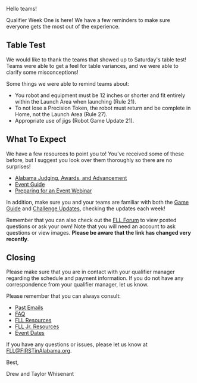Hello teams!

Qualifier Week One is here! We have a few reminders to make sure everyone gets the most out of the experience.

## Table Test

We would like to thank the teams that showed up to Saturday's table test! Teams were able to get a feel for table variances, and we were able to clarify some misconceptions!

Some things we were able to remind teams about:
- You robot and equipment must be 12 inches or shorter and fit entirely within the Launch Area when launching (Rule 21).
- To not lose a Precision Token, the robot must return and be complete in Home, not the Launch Area (Rule 27).
- Appropriate use of jigs (Robot Game Update 21).


## What To Expect

We have a few resources to point you to! You've received some of these before, but I suggest you look over them thoroughly so there are no surprises!
- [Alabama Judging, Awards, and Advancement](https://github.com/drewwhis/first-in-alabama/blob/main/2019-2020/fll/judging-and-advancement.md)
- [Event Guide](https://firstinspiresst01.blob.core.windows.net/fll/2020/city-shaper-event-guide-for-teams-letter.pdf)
- [Preparing for an Event Webinar](https://www.youtube.com/watch?v=8C8D90cZSEk)

In addition, make sure you and your teams are familiar with both the [Game Guide](https://firstinspiresst01.blob.core.windows.net/fll/2020/city-shaper-game-guide-a4.pdf) and [Challenge Updates](https://firstinspiresst01.blob.core.windows.net/fll/2020/city-shaper-challenge-updates.pdf), checking the updates each week!

Remember that you can also check out the [FLL Forum](https://forums.firstinspires.org/forum/general-discussions/first-programs/first-lego-league) to view posted questions or ask your own! Note that you will need an account to ask questions or view images. **Please be aware that the link has changed very recently**.


## Closing

Please make sure that you are in contact with your qualifier manager regarding the schedule and payment information. If you do not have any correspondence from your qualifier manager, let us know.

Please remember that you can always consult:
- [Past Emails](https://github.com/drewwhis/first-in-alabama/tree/master/2019-2020/email-blasts)
- [FAQ](https://github.com/drewwhis/first-in-alabama/wiki/Frequently-Asked-Questions)
- [FLL Resources](https://github.com/drewwhis/first-in-alabama/tree/master/2019-2020/fll)
- [FLL Jr. Resources](https://github.com/drewwhis/first-in-alabama/tree/master/2019-2020/flljr)
- [Event Dates](https://github.com/drewwhis/first-in-alabama/blob/main/2019-2020/event-dates.md)

If you have any questions or issues, please let us know at FLL@FIRSTinAlabama.org.

Best,

Drew and Taylor Whisenant